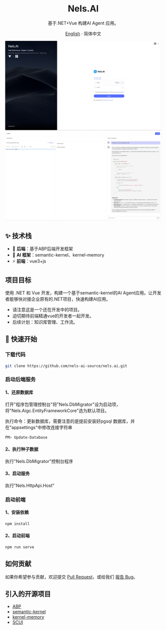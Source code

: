 <div align="center"><a name="readme-top"></a>


<h1>Nels.AI</h1>

基于.NET+Vue 构建AI Agent 应用。

[English](./README.en.md) · 简体中文

</div>

![登录](./doc/img/login.png)
![对话框](./doc/img/agent_debug.png)

## ✨ 技术栈

- 🌈 **后端**：基于ABP后端开发框架
- 🧩 **AI 框架**：semantic-kernel、kernel-memory
- ⚡ **前端**：vue3+js

##  项目目标
使用 .NET 和 Vue 开发，构建一个基于semantic-kernel的AI Agent应用。让开发者能够快对接企业原有的.NET项目，快速构建AI应用。

- 请注意这是一个还在开发中的项目。
- 迫切期待前端精通vue的开发者一起开发。
- 后续计划：知识库管理、工作流。

## 🚀 快速开始

### 下载代码
```bash
git clone https://github.com/nels-ai-source/nels.ai.git
```

### 启动后端服务

#### 1、还原数据库 
打开"程序包管理控制台"将"Nels.DbMigrator"设为启动项，将"Nels.Aigc.EntityFrameworkCore"选为默认项目。

执行命令：更新数据库，需要注意的是提前安装好pgsql 数据库，并在"appsettings"中修改连接字符串
```bash
PM> Update-Database
```

#### 2、执行种子数据
执行"Nels.DbMigrator"控制台程序

#### 3、启动服务
执行"Nels.HttpApi.Host"

### 启动前端

#### 1、安装依赖
```bash
npm install
```

#### 2、启动前端
```bash
npm run serve
```

## 如何贡献

如果你希望参与贡献，欢迎提交 [Pull Request](https://github.com/nels-ai-source/nels.ai/pulls)，或给我们 [报告 Bug](https://github.com/nels-ai-source/nels.ai/issues)。

## 引入的开源项目

- [ABP](https://github.com/abpframework/abp)
- [semantic-kernel](https://github.com/microsoft/semantic-kernel)
- [kernel-memory](https://github.com/microsoft/semantic-kernel/tree/main/dotnet/Microsoft.SemanticKernel.Memory)
- [SCUI](https://gitee.com/lolicode/scui)

